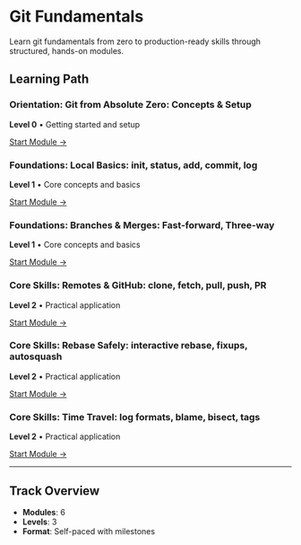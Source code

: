 # Git Fundamentals

Learn git fundamentals from zero to production-ready skills through structured, hands-on modules.

## Learning Path

### Orientation: Git from Absolute Zero: Concepts & Setup

**Level 0** • Getting started and setup

[Start Module →](../00-git-path/git-01-intro.md)

### Foundations: Local Basics: init, status, add, commit, log

**Level 1** • Core concepts and basics

[Start Module →](../00-git-path/git-02-first-commit.md)

### Foundations: Branches & Merges: Fast-forward, Three-way

**Level 1** • Core concepts and basics

[Start Module →](../00-git-path/git-03-branches-merges.md)

### Core Skills: Remotes & GitHub: clone, fetch, pull, push, PR

**Level 2** • Practical application

[Start Module →](../00-git-path/git-04-remotes-github.md)

### Core Skills: Rebase Safely: interactive rebase, fixups, autosquash

**Level 2** • Practical application

[Start Module →](../00-git-path/git-05-rebase-conflicts.md)

### Core Skills: Time Travel: log formats, blame, bisect, tags

**Level 2** • Practical application

[Start Module →](../00-git-path/git-06-history-tools.md)

---

## Track Overview

- **Modules**: 6
- **Levels**: 3
- **Format**: Self-paced with milestones
